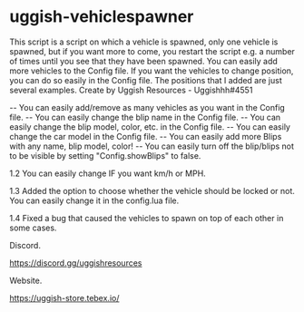 # uggish-vehiclespawner

This script is a script on which a vehicle is spawned, only one vehicle is spawned, but if you want more to come, you restart the script e.g. a number of times until you see that they have been spawned. You can easily add more vehicles to the Config file. If you want the vehicles to change position, you can do so easily in the Config file. The positions that I added are just several examples. Create by Uggish Resources - Uggishhh#4551

-- You can easily add/remove as many vehicles as you want in the Config file.
-- You can easily change the blip name in the Config file.
-- You can easily change the blip model, color, etc. in the Config file.
-- You can easily change the car model in the Config file.
-- You can easily add more Blips with any name, blip model, color!
-- You can easily turn off the blip/blips not to be visible by setting "Config.showBlips" to false.

1.2
You can easily change IF you want km/h or MPH.

1.3
Added the option to choose whether the vehicle should be locked or not. You can easily change it in the config.lua file.

1.4
Fixed a bug that caused the vehicles to spawn on top of each other in some cases.

Discord.

https://discord.gg/uggishresources

Website.

https://uggish-store.tebex.io/
